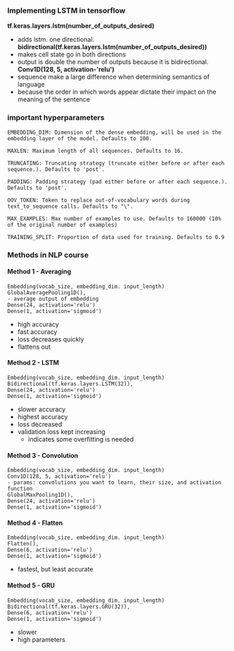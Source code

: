 
### Implementing LSTM in tensorflow
**tf.keras.layers.lstm(number_of_outputs_desired)**
- adds lstm. one directional.
**bidirectional(tf.keras.layers.lstm(number_of_outputs_desired))**
- makes cell state go in both directions
- output is double the number of outputs because it is bidirectional.
**Conv1D(128, 5, activation-'relu')**
- sequence make a large difference when determining semantics of language
- because the order in which words appear dictate their impact on the meaning of the sentence

### important hyperparameters


    EMBEDDING_DIM: Dimension of the dense embedding, will be used in the embedding layer of the model. Defaults to 100.

    MAXLEN: Maximum length of all sequences. Defaults to 16.

    TRUNCATING: Truncating strategy (truncate either before or after each sequence.). Defaults to 'post'.

    PADDING: Padding strategy (pad either before or after each sequence.). Defaults to 'post'.

    OOV_TOKEN: Token to replace out-of-vocabulary words during text_to_sequence calls. Defaults to "\".

    MAX_EXAMPLES: Max number of examples to use. Defaults to 160000 (10% of the original number of examples)

    TRAINING_SPLIT: Proportion of data used for training. Defaults to 0.9


### Methods in NLP course

#### Method 1 - Averaging

    Embedding(vocab_size, embedding_dim. input_length)
    GlobalAveragePooling1D(),
    - average output of embedding
    Dense(24, activation='relu')
    Dense(1, activation='sigmoid')
- high accuracy
- fast accuracy
- loss decreases quickly
- flattens out

#### Method 2 - LSTM

    Embedding(vocab_size, embedding_dim. input_length)
    Bidirectional(tf.keras.layers.LSTM(32)),
    Dense(24, activation='relu')
    Dense(1, activation='sigmoid')
- slower accuracy
- highest accuracy
- loss decreased
- validation loss kept increasing
    - indicates some overfitting is needed 


#### Method 3 - Convolution

    Embedding(vocab_size, embedding_dim. input_length)
    Conv1D(128, 5, activation='relu')
    - params: convolutions you want to learn, their size, and activation function
    GlobalMaxPooling1D(),
    Dense(24, activation='relu')
    Dense(1, activation='sigmoid')

#### Method 4 - Flatten

    Embedding(vocab_size, embedding_dim. input_length)
    Flatten(),
    Dense(6, activation='relu')
    Dense(1, activation='sigmoid')
- fastest, but least accurate

#### Method 5 - GRU

    Embedding(vocab_size, embedding_dim. input_length)
    Bidirectional(tf.keras.layers.GRU(32)),
    Dense(6, activation='relu')
    Dense(1, activation='sigmoid')

- slower
- high parameters
